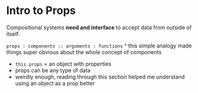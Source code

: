 # Intro to Props

Compositional systems **need and interface** to accept data from outside of itself.

`props : components :: arguments : functions`
^ this simple analogy made things super obvious about the whole concept of components

- `this.props` = an object with properties
- props can be any type of data
- weirdly enough, reading through this section helped me understand using an object as a prop better

